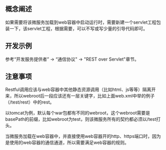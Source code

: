 ## 概念阐述

如果需要将该微服务加载到web容器中启动运行时，需要新建一个servlet工程包装一下，该servlet工程，根据需要，可以不写或写少量的引导代码即可。

## 开发示例

参考“开发服务提供者” -&gt; “通信协议" -&gt; "REST over Servlet"章节。

## 注意事项

Restful调用应该与web容器中其他静态资源调用（比如html、js等等）隔离开来，所以webroot后一段应该还有一层关键字，比如上面web.xml中举的例子（/test/rest）中的rest。

以tomcat为例，默认每个war包都有不同的webroot，这个webroot需要是basePath的前缀，比如webroot为test，则该微服务所有的契约都必须以/test打头。

当微服务加载在web容器中，并直接使用web容器开的http、https端口时，因为是使用的web容器的通信通道，所以需要满足web容器的规则。

## 



